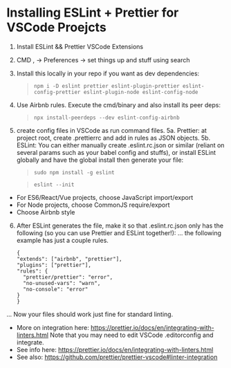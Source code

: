 
# Installing ESLint + Prettier for VSCode Proejcts

1. Install ESLint && Prettier VSCode Extensions
2. CMD , -> Preferences -> set things up and stuff using search
3. Install this locally in your repo if you want as dev dependencies:
   > `npm i -D eslint prettier eslint-plugin-prettier eslint-config-prettier eslint-plugin-node eslint-config-node`
4. Use Airbnb rules. Execute the cmd/binary and also install its peer deps:
   > `npx install-peerdeps --dev eslint-config-airbnb`
5. create config files in VSCode as run command files.
5a. Prettier: at project root, create .prettierrc and add in rules as JSON objects.
5b. ESLint: You can either manually create .eslint.rc.json or similar (reliant on
several params such as your babel config and stuffs), or install ESLint globally
and have the global install then generate your file:
   > `sudo npm install -g eslint`

   > `eslint --init`

- For ES6/React/Vue projects, choose JavaScript import/export
- For Node projects, choose CommonJS require/export
- Choose Airbnb style

6. After ESLint generates the file, make it so that .eslint.rc.json only has
  the following (so you can use Prettier and ESLint together!):
  ... the following example has just a couple rules.
      ```
      {
      "extends": ["airbnb", "prettier"],
      "plugins": ["prettier"],
      "rules": {
        "prettier/prettier": "error",
        "no-unused-vars": "warn",
        "no-console": "error"
      }
      }
      ```

... Now your files should work just fine for standard linting.

- More on integration here: https://prettier.io/docs/en/integrating-with-linters.html
Note that you may need to edit VSCode .editorconfig and integrate.
- See info here: https://prettier.io/docs/en/integrating-with-linters.html
- See also: https://github.com/prettier/prettier-vscode#linter-integration